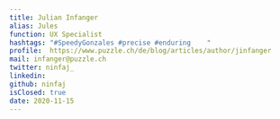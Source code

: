 ```yaml
---
title: Julian Infanger
alias: Jules
function: UX Specialist
hashtags: "#SpeedyGonzales #precise #enduring	 "
profile:  https://www.puzzle.ch/de/blog/articles/author/jinfanger
mail: infanger@puzzle.ch
twitter: ninfaj_
linkedin:
github: ninfaj
isClosed: true
date: 2020-11-15
---
```

